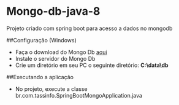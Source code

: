 # Mongo-db-java-8
Projeto criado com spring boot para acesso a dados no mongodb

##Configuração (Windows)
- Faça o download do Mongo Db [aqui](https://www.mongodb.com/download-center#community)
- Instale o servidor do Mongo Db
- Crie um diretório em seu PC o seguinte diretório: **C:\data\db**

##Executando a aplicação
- No projeto, execute a classe br.com.tassinfo.SpringBootMongoApplication.java

